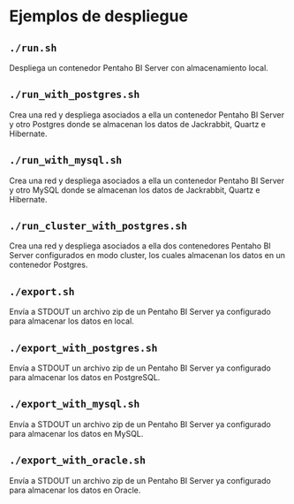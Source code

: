 # Ejemplos de despliegue

## `./run.sh`

Despliega un contenedor Pentaho BI Server con almacenamiento local.

## `./run_with_postgres.sh`

Crea una red y despliega asociados a ella un contenedor Pentaho BI Server y otro Postgres donde se almacenan los datos de Jackrabbit, Quartz e
Hibernate.

## `./run_with_mysql.sh`

Crea una red y despliega asociados a ella un contenedor Pentaho BI Server y otro MySQL donde se almacenan los datos de Jackrabbit, Quartz e
Hibernate.

## `./run_cluster_with_postgres.sh`

Crea una red y despliega asociados a ella dos contenedores Pentaho BI Server configurados en modo cluster, los cuales almacenan los datos en un
contenedor Postgres.

## `./export.sh`

Envía a STDOUT un archivo zip de un Pentaho BI Server ya configurado para almacenar los datos en local.

## `./export_with_postgres.sh`

Envía a STDOUT un archivo zip de un Pentaho BI Server ya configurado para almacenar los datos en PostgreSQL.

## `./export_with_mysql.sh`

Envía a STDOUT un archivo zip de un Pentaho BI Server ya configurado para almacenar los datos en MySQL.

## `./export_with_oracle.sh`

Envía a STDOUT un archivo zip de un Pentaho BI Server ya configurado para almacenar los datos en Oracle.
